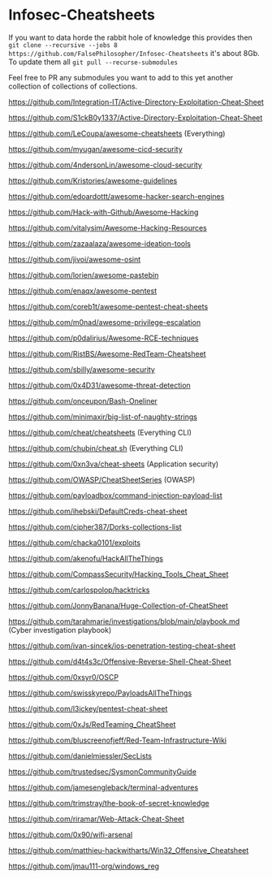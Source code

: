 # Infosec-Cheatsheets

If you want to data horde the rabbit hole of knowledge this provides then `git clone --recursive --jobs 8 https://github.com/FalsePhilosopher/Infosec-Cheatsheets` it's about 8Gb.<br>
To update them all `git pull --recurse-submodules`

Feel free to PR any submodules you want to add to this yet another collection of collections of collections.

https://github.com/Integration-IT/Active-Directory-Exploitation-Cheat-Sheet

https://github.com/S1ckB0y1337/Active-Directory-Exploitation-Cheat-Sheet

https://github.com/LeCoupa/awesome-cheatsheets (Everything)

https://github.com/myugan/awesome-cicd-security

https://github.com/4ndersonLin/awesome-cloud-security

https://github.com/Kristories/awesome-guidelines

https://github.com/edoardottt/awesome-hacker-search-engines

https://github.com/Hack-with-Github/Awesome-Hacking

https://github.com/vitalysim/Awesome-Hacking-Resources

https://github.com/zazaalaza/awesome-ideation-tools

https://github.com/jivoi/awesome-osint

https://github.com/lorien/awesome-pastebin

https://github.com/enaqx/awesome-pentest

https://github.com/coreb1t/awesome-pentest-cheat-sheets

https://github.com/m0nad/awesome-privilege-escalation

https://github.com/p0dalirius/Awesome-RCE-techniques

https://github.com/RistBS/Awesome-RedTeam-Cheatsheet

https://github.com/sbilly/awesome-security

https://github.com/0x4D31/awesome-threat-detection

https://github.com/onceupon/Bash-Oneliner

https://github.com/minimaxir/big-list-of-naughty-strings

https://github.com/cheat/cheatsheets (Everything CLI)

https://github.com/chubin/cheat.sh (Everything CLI)

https://github.com/0xn3va/cheat-sheets (Application security)

https://github.com/OWASP/CheatSheetSeries (OWASP)

https://github.com/payloadbox/command-injection-payload-list

https://github.com/ihebski/DefaultCreds-cheat-sheet

https://github.com/cipher387/Dorks-collections-list

https://github.com/chacka0101/exploits

https://github.com/akenofu/HackAllTheThings

https://github.com/CompassSecurity/Hacking_Tools_Cheat_Sheet

https://github.com/carlospolop/hacktricks

https://github.com/JonnyBanana/Huge-Collection-of-CheatSheet

https://github.com/tarahmarie/investigations/blob/main/playbook.md (Cyber investigation playbook)

https://github.com/ivan-sincek/ios-penetration-testing-cheat-sheet

https://github.com/d4t4s3c/Offensive-Reverse-Shell-Cheat-Sheet

https://github.com/0xsyr0/OSCP

https://github.com/swisskyrepo/PayloadsAllTheThings

https://github.com/l3ickey/pentest-cheat-sheet

https://github.com/0xJs/RedTeaming_CheatSheet

https://github.com/bluscreenofjeff/Red-Team-Infrastructure-Wiki

https://github.com/danielmiessler/SecLists

https://github.com/trustedsec/SysmonCommunityGuide

https://github.com/jamesengleback/terminal-adventures

https://github.com/trimstray/the-book-of-secret-knowledge

https://github.com/riramar/Web-Attack-Cheat-Sheet

https://github.com/0x90/wifi-arsenal

https://github.com/matthieu-hackwitharts/Win32_Offensive_Cheatsheet

https://github.com/jmau111-org/windows_reg
